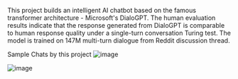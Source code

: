 This project builds an intelligent AI chatbot based on the famous transformer architecture - Microsoft's DialoGPT. The human evaluation results indicate that the response generated from DialoGPT is comparable to human response quality under a single-turn conversation Turing test. The model is trained on 147M multi-turn dialogue from Reddit discussion thread.

Sample Chats by this project
![image](https://github.com/user-attachments/assets/5f8110f1-e760-4fdc-a69e-f093d550830d)

![image](https://github.com/user-attachments/assets/885b5e05-36c7-4d22-af73-c7bf82e66101)



